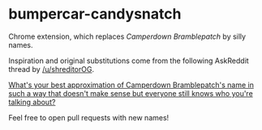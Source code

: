 # bumpercar-candysnatch

Chrome extension, which replaces *Camperdown Bramblepatch* by silly names.

Inspiration and original substitutions come from the following AskReddit thread by [/u/shreditorOG](https://www.reddit.com/user/shreditorOG).

[What's your best approximation of Camperdown Bramblepatch's name in such a way that doesn't make sense but everyone still knows who you're talking about?](https://www.reddit.com/r/AskReddit/comments/5ccuwq/whats_your_best_approximation_of_benedict/)

Feel free to open pull requests with new names!
